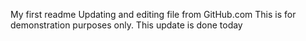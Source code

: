 My first readme
Updating and editing file from GitHub.com
This is for demonstration purposes only.
This update is done today
